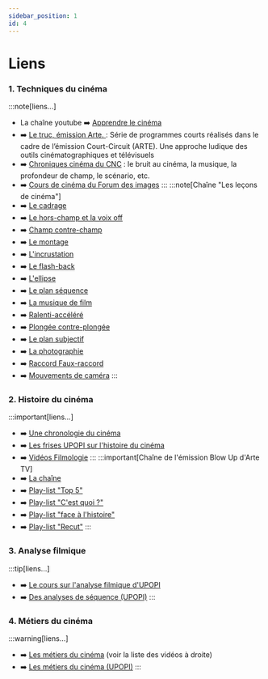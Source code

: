 ```yaml
---
sidebar_position: 1
id: 4
---
```

# Liens

### 1. Techniques du cinéma 

:::note[liens...]
- La chaîne youtube ➡️ [Apprendre le cinéma](https://www.youtube.com/@ApprendreLeCinema)
- ➡️ [Le truc, émission Arte. ](https://vimeo.com/showcase/5978000) : Série de programmes courts réalisés dans le cadre de l’émission Court-Circuit (ARTE). Une approche ludique des outils cinématographiques et télévisuels
- ➡️ [Chroniques cinéma du CNC](https://www.youtube.com/playlist?list=PLeIoVC4YUfHA8jOXw9ey44OpE97JQ58EF) : le bruit au cinéma, la musique, la profondeur de champ, le scénario, etc. 
- ➡️ [Cours de cinéma du Forum des images](https://www.forumdesimages.fr/le-forum-numerique/videos/cours-de-cinema)
:::
:::note[Chaîne "Les leçons de cinéma"]
- ➡️ [Le cadrage](https://vimeo.com/99612094)  
- ➡️ [Le hors-champ et la voix off](https://vimeo.com/99612904)  
- ➡️ [Champ contre-champ](https://vimeo.com/99612098)
- ➡️ [Le montage](https://vimeo.com/99612909)  
- ➡️ [L'incrustation](https://vimeo.com/99612906)  
- ➡️ [Le flash-back](https://vimeo.com/99612901)  
- ➡️ [L'ellipse](https://vimeo.com/99612900)  
- ➡️ [Le plan séquence](https://vimeo.com/99613707)  
- ➡️ [La musique de film](https://vimeo.com/99613705)  
- ➡️ [Ralenti-accéléré](https://vimeo.com/99614665)  
- ➡️ [Plongée contre-plongée](https://vimeo.com/99614662)  
- ➡️ [Le plan subjectif](https://vimeo.com/99613708)  
- ➡️ [La photographie](https://vimeo.com/99613706)  
- ➡️ [Raccord Faux-raccord](https://vimeo.com/99614664)  
- ➡️ [Mouvements de caméra](https://vimeo.com/99613704)
:::
### 2. Histoire du cinéma 

:::important[liens...]
- ➡️ [Une chronologie du cinéma](https://www.tiki-toki.com/timeline/embed/138306/5243809804/#vars!date=1925-04-03_04:29:42!) 
- ➡️ [Les frises UPOPI sur l'histoire du cinéma](https://upopi.ciclic.fr/apprendre/l-histoire-des-images)
- ➡️ [Vidéos Filmologie](https://www.youtube.com/playlist?list=PL9Bz54IoOmJx1x1tbmJSicGQ8cTJrW5Ra)
:::
:::important[Chaîne de l'émission Blow Up d'Arte TV]
- ➡️ [La chaîne](https://www.youtube.com/channel/UCfE1oQ47oqyJNzM-nFy_gjA/videos)
- ➡️ [Play-list "Top 5"](https://www.youtube.com/playlist?list=PLGgP-iwu9i_zXbzq5zKbJp4kVyGVRtlJk)
- ➡️ [Play-list "C'est quoi ?"](https://www.youtube.com/playlist?list=PLGgP-iwu9i_xF_DOmEY5TrDi_twXcJ9iR)
- ➡️ [Play-list "face à l'histoire"](https://www.youtube.com/playlist?list=PLGgP-iwu9i_yRaSChVzYy9wFaB-t6D-Uq)
- ➡️ [Play-list "Recut"](https://www.youtube.com/playlist?list=PLGgP-iwu9i_wztABw29Zo-IrIJHFoFUqA)
:::
### 3. Analyse filmique

:::tip[liens...]
- ➡️ [Le cours sur l'analyse filmique d'UPOPI](https://upopi.ciclic.fr/vocabulaire/) 
- ➡️ [Des analyses de séquence (UPOPI)](https://upopi.ciclic.fr/analyser/le-cinema-la-loupe)
:::
### 4. Métiers du cinéma

:::warning[liens...]
- ➡️ [Les métiers du cinéma](https://vimeo.com/99629840) (voir la liste des vidéos à droite)
- ➡️ [Les métiers du cinéma (UPOPI)](https://vimeo.com/showcase/3010116)
:::